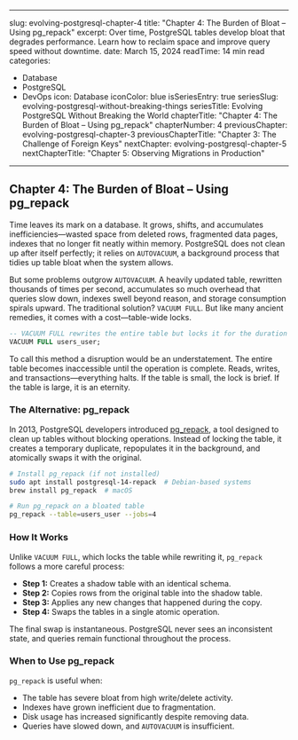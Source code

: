 
---
slug: evolving-postgresql-chapter-4
title: "Chapter 4: The Burden of Bloat – Using pg_repack"
excerpt: Over time, PostgreSQL tables develop bloat that degrades performance. Learn how to reclaim space and improve query speed without downtime.
date: March 15, 2024
readTime: 14 min read
categories:
  - Database
  - PostgreSQL
  - DevOps
icon: Database
iconColor: blue
isSeriesEntry: true
seriesSlug: evolving-postgresql-without-breaking-things
seriesTitle: Evolving PostgreSQL Without Breaking the World
chapterTitle: "Chapter 4: The Burden of Bloat – Using pg_repack"
chapterNumber: 4
previousChapter: evolving-postgresql-chapter-3
previousChapterTitle: "Chapter 3: The Challenge of Foreign Keys"
nextChapter: evolving-postgresql-chapter-5
nextChapterTitle: "Chapter 5: Observing Migrations in Production"
---

## Chapter 4: The Burden of Bloat – Using pg_repack

Time leaves its mark on a database. It grows, shifts, and accumulates inefficiencies—wasted space from deleted rows, fragmented data pages, indexes that no longer fit neatly within memory. PostgreSQL does not clean up after itself perfectly; it relies on `AUTOVACUUM`, a background process that tidies up table bloat when the system allows.

But some problems outgrow `AUTOVACUUM`. A heavily updated table, rewritten thousands of times per second, accumulates so much overhead that queries slow down, indexes swell beyond reason, and storage consumption spirals upward. The traditional solution? `VACUUM FULL`. But like many ancient remedies, it comes with a cost—table-wide locks.

```sql
-- VACUUM FULL rewrites the entire table but locks it for the duration
VACUUM FULL users_user;
```

To call this method a disruption would be an understatement. The entire table becomes inaccessible until the operation is complete. Reads, writes, and transactions—everything halts. If the table is small, the lock is brief. If the table is large, it is an eternity.

### The Alternative: pg_repack

In 2013, PostgreSQL developers introduced [pg_repack](https://reorg.github.io/pg_repack/), a tool designed to clean up tables without blocking operations. Instead of locking the table, it creates a temporary duplicate, repopulates it in the background, and atomically swaps it with the original.

```bash
# Install pg_repack (if not installed)
sudo apt install postgresql-14-repack  # Debian-based systems
brew install pg_repack  # macOS

# Run pg_repack on a bloated table
pg_repack --table=users_user --jobs=4
```

### How It Works

Unlike `VACUUM FULL`, which locks the table while rewriting it, `pg_repack` follows a more careful process:
- **Step 1:** Creates a shadow table with an identical schema.
- **Step 2:** Copies rows from the original table into the shadow table.
- **Step 3:** Applies any new changes that happened during the copy.
- **Step 4:** Swaps the tables in a single atomic operation.

The final swap is instantaneous. PostgreSQL never sees an inconsistent state, and queries remain functional throughout the process.

### When to Use pg_repack

`pg_repack` is useful when:
- The table has severe bloat from high write/delete activity.
- Indexes have grown inefficient due to fragmentation.
- Disk usage has increased significantly despite removing data.
- Queries have slowed down, and `AUTOVACUUM` is insufficient.
